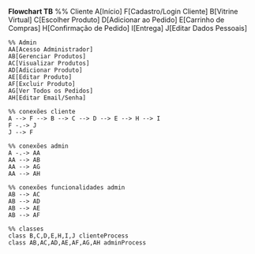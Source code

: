**Flowchart TB**
    %% Cliente
    A[Início]
    F[Cadastro/Login Cliente]
    B[Vitrine Virtual]
    C[Escolher Produto]
    D[Adicionar ao Pedido]
    E[Carrinho de Compras]
    H[Confirmação de Pedido]
    I[Entrega]
    J[Editar Dados Pessoais]

    %% Admin
    AA[Acesso Administrador]
    AB[Gerenciar Produtos]
    AC[Visualizar Produtos]
    AD[Adicionar Produto]
    AE[Editar Produto]
    AF[Excluir Produto]
    AG[Ver Todos os Pedidos]
    AH[Editar Email/Senha]
    
    %% conexões cliente 
    A --> F --> B --> C --> D --> E --> H --> I
    F -.-> J
    J --> F

    %% conexões admin
    A -.-> AA
    AA --> AB
    AA --> AG
    AA --> AH

    %% conexões funcionalidades admin
    AB --> AC
    AB --> AD
    AB --> AE
    AB --> AF

    %% classes
    class B,C,D,E,H,I,J clienteProcess
    class AB,AC,AD,AE,AF,AG,AH adminProcess

